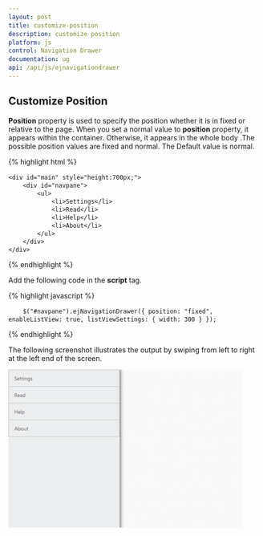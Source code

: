```yaml
---
layout: post
title: customize-position
description: customize position
platform: js
control: Navigation Drawer
documentation: ug
api: /api/js/ejnavigationdrawer
---
```


## Customize Position

**Position** property is used to specify the position whether it is in fixed or relative to the page. When you set a normal value to **position** property, it appears within the container. Otherwise, it appears in the whole body .The possible position values are fixed and normal. The Default value is normal.

{% highlight html %}

    <div id="main" style="height:700px;">
        <div id="navpane">
            <ul>
                <li>Settings</li>
                <li>Read</li>
                <li>Help</li>
                <li>About</li>
            </ul>
        </div>
    </div>
{% endhighlight %}

Add the following code in the **script** tag.
    
{% highlight javascript %}   

        $("#navpane").ejNavigationDrawer({ position: "fixed", enableListView: true, listViewSettings: { width: 300 } });

{% endhighlight %}


The following screenshot illustrates the output by swiping from left to right at the left end of the screen.

![](customize-position_images\customize-position_img1.png)

